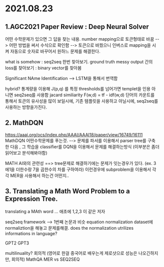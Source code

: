 2021.08.23
============
  
## 1.AGC2021 Paper Review : Deep Neural Solver
  
  어떤 수학문제가 있으면 그 답을 찾는 내용. number mapping으로 토큰형태로 바꿈 --> 어떤 방법을 써서 수식으로 확인함 --> 토큰으로 바꿨으니 인버스로 mapping을 시켜 자동으로 숫자로 바꾸어서 원하느 문제를 해결한다.
  
  what is somehow : seq2seq 한번 찾아보기. ground truth messy output 간의 loss를 찾아보기 : binary vector를 찾아봄
  
  Significant NAme Identification --> LSTM을 통해서 번역함 
  
  hybrid? 통계량을 이용해 J(p,q) 를 특정 thresholds를 넘어가면 templet을 인용 아니면 seq2seq를 사용함 jacard similiarity 
  F(w,d) =  tf - idf(w,d) 단어의 카운트를 통해서 토큰의 유사성을 많이 보일시에, 기존 템플릿을 사용하고 아닐시에, seq2seq를 사용하는 방향을가진다.

## 2. MathDQN
  
  https://aaai.org/ocs/index.php/AAAI/AAAI18/paper/view/16749/16111
  MathDQN 
  어떤수학문제를 푸는것. --> 문제를 파서를 이용해서 parser tree를 구축한 다음 , 그 학습을 classifier를 DQN을 이용해서 문제를 해결하는방식 (이부분은 좀더 읽어보고 분석해봐야함)
  
  MATH AI와의 관련성 ==> tree문제로 해결하기에는 문제가 잇는경우가 있다. (ex. 3에1을 더한수랑 7을 곱한수의 차를 구하여라) 이런경우에 subproblem을 이용해서 각각 MER을 사용해서 하는건 어떤지..
  
  
## 3. Translating a Math Word Problem to a Expression Tree.

  
  translating a MAth word ... 
  애초에 1,2,3 이 같은 저자
  
  seq2seq framework --> 1번째 논문과 비슷
  equation normalization
  dataset에 normaliztion을 해놓고 문제를해결.
  does the normalization utrilizes informations in language?
  
  GPT2 GPT3 
  
  multilinuality? 회의적 (영어로 한걸 중국어로 배우는게 제로샷으로 성능은 나오긴하지만, 회의적)
  MathQA
  MER vs SEQ2SEQ
  
